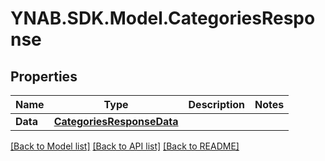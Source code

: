 # YNAB.SDK.Model.CategoriesResponse

## Properties

Name | Type | Description | Notes
------------ | ------------- | ------------- | -------------
**Data** | [**CategoriesResponseData**](CategoriesResponseData.md) |  | 

[[Back to Model list]](../README.md#documentation-for-models) [[Back to API list]](../README.md#documentation-for-api-endpoints) [[Back to README]](../README.md)

